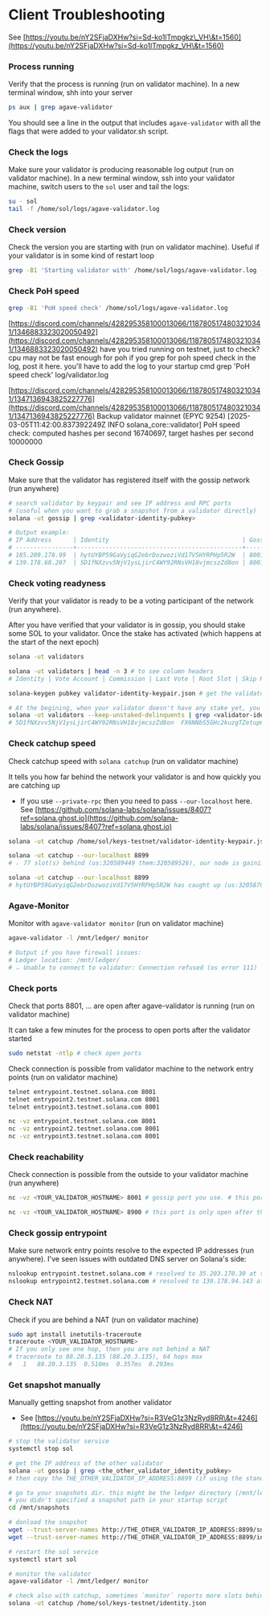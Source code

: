 # Client Troubleshooting

See [https://youtu.be/nY2SFjaDXHw?si=Sd-ko1lTmpgkz\_VH\&t=1560](https://youtu.be/nY2SFjaDXHw?si=Sd-ko1lTmpgkz_VH\&t=1560)

### Process running

Verify that the process is running (run on validator machine). In a new terminal window, shh into your server

```bash
ps aux | grep agave-validator
```

You should see a line in the output that includes `agave-validator` with all the flags that were added to your validator.sh script.

### Check the logs

Make sure your validator is producing reasonable log output (run on validator machine). In a new terminal window, ssh into your validator machine, switch users to the `sol` user and tail the logs:

```bash
su - sol
tail -f /home/sol/logs/agave-validator.log
```

### Check version

Check the version you are starting with (run on validator machine). Useful if your validator is in some kind of restart loop

```bash
grep -B1 'Starting validator with' /home/sol/logs/agave-validator.log -A50
```

### Check PoH speed

```bash
grep -B1 'PoH speed check' /home/sol/logs/agave-validator.log
```

[https://discord.com/channels/428295358100013066/1187805174803210341/1346883323020050492](https://discord.com/channels/428295358100013066/1187805174803210341/1346883323020050492) have you tried running on testnet, just to check? cpu may not be fast enough for poh if you grep for poh speed check in the log, post it here. you'll have to add the log to your startup cmd grep 'PoH speed check' log/validator.log

[https://discord.com/channels/428295358100013066/1187805174803210341/1347136943825227776](https://discord.com/channels/428295358100013066/1187805174803210341/1347136943825227776) Backup validator mainnet (EPYC 9254) \[2025-03-05T11:42:00.837392249Z INFO solana\_core::validator] PoH speed check: computed hashes per second 16740697, target hashes per second 10000000

### Check Gossip

Make sure that the validator has registered itself with the gossip network (run anywhere)

```bash
# search validator by keypair and see IP address and RPC ports
# (useful when you want to grab a snapshot from a validator directly)
solana -ut gossip | grep <validator-identity-pubkey> 

# Output example:
# IP Address      | Identity                                     | Gossip | TPU   | TPU-QUIC | RPC Address           | Version | Feature Set
# ----------------+----------------------------------------------+--------+-------+----------+-----------------------+---------+----------------
# 185.209.178.99  | hytUYBP59GaVyiqG2ebrDozwoziVd17V5HYRPHp5R2W  | 8001   | 8003  | 8009     | none                  | 2.1.13  | 1725507508
# 139.178.68.207  | 5D1fNXzvv5NjV1ysLjirC4WY92RNsVH18vjmcszZd8on | 8001   | 8004  | 8009     | 139.178.68.207:80     | 1.14.17 | 3488713414
```

### Check voting readyness

Verify that your validator is ready to be a voting participant of the network (run anywhere).

After you have verified that your validator is in gossip, you should stake some SOL to your validator. Once the stake has activated (which happens at the start of the next epoch)

```bash
solana -ut validators

solana -ut validators | head -n 3 # to see column headers
# Identity | Vote Account | Commission | Last Vote | Root Slot | Skip Rate | Credits | Version | Active Stake

solana-keygen pubkey validator-identity-keypair.json # get the validator identity pubkey

# At the begining, when your validator doesn't have any stake yet, you need to add the flag --keep-unstaked-delinquents
solana -ut validators --keep-unstaked-delinquents | grep <validator-identity-pubkey>
# 5D1fNXzvv5NjV1ysLjirC4WY92RNsVH18vjmcszZd8on  FX6NNbS5GHc2kuzgTZetup6GZX6ReaWyki8Z8jC7rbNG  100%  197434166 (  0)  197434133 (  0)   2.11%   323614  1.14.17   2450110.588302720 SOL (1.74%)
```

### Check catchup speed

Check catchup speed with `solana catchup` (run on validator machine)

It tells you how far behind the network your validator is and how quickly you are catching up

* If you use `--private-rpc` then you need to pass `--our-localhost` here. See [https://github.com/solana-labs/solana/issues/8407?ref=solana.ghost.io](https://github.com/solana-labs/solana/issues/8407?ref=solana.ghost.io)

```bash
solana -ut catchup /home/sol/keys-testnet/validator-identity-keypair.json

solana -ut catchup --our-localhost 8899
# ⠄ 77 slot(s) behind (us:320589449 them:320589526), our node is gaining at 6.0 slots/second (AVG: 5.0 slots/second, ETA: slot 320589524 in 

solana -ut catchup --our-localhost 8899
# hytUYBP59GaVyiqG2ebrDozwoziVd17V5HYRPHp5R2W has caught up (us:320587019 them:320587015)
```

### Agave-Monitor

Monitor with `agave-validator monitor` (run on validator machine)

```bash
agave-validator -l /mnt/ledger/ monitor

# Output if you have firewall issues:
# Ledger location: /mnt/ledger/
# ⠤ Unable to connect to validator: Connection refused (os error 111)                                                                       ⠲ Unable to connect to validator: Connection refused (os error 111)                                                                       ⠴ Unable to connect to validator: Connection refused (os error 111)                                                                       ⠦ Unable to connect to validator: Connection refused (os error 111)                                                                       ⠒ Unable to connect to validator: Connection refused (os error 111)                                                                       ⠄ Unable to connect to validator: Connection refused (os error 111)
```

### Check ports

Check that ports 8801, ... are open after agave-validator is running (run on validator machine)

It can take a few minutes for the process to open ports after the validator started

```bash
sudo netstat -ntlp # check open ports
```

Check connection is possible from validator machine to the network entry points (run on validator machine)

```bash
telnet entrypoint.testnet.solana.com 8001
telnet entrypoint2.testnet.solana.com 8001
telnet entrypoint3.testnet.solana.com 8001

nc -vz entrypoint.testnet.solana.com 8001
nc -vz entrypoint2.testnet.solana.com 8001
nc -vz entrypoint3.testnet.solana.com 8001
```

### Check reachability

Check connection is possible from the outside to your validator machine (run anywhere)

```bash
nc -vz <YOUR_VALIDATOR_HOSTNAME> 8001 # gossip port you use. # this port is only open after the agave-validator is running

nc -vz <YOUR_VALIDATOR_HOSTNAME> 8900 # this port is only open after the agave-validator is running
```

### Check gossip entrypoint

Make sure network entry points resolve to the expected IP addresses (run anywhere). I've seen issues with outdated DNS server on Solana's side:

```bash
nslookup entrypoint.testnet.solana.com # resolved to 35.203.170.30 at the time of writing
nslookup entrypoint2.testnet.solana.com # resolved to 139.178.94.143 at the time of writing
```

### Check NAT

Check if you are behind a NAT (run on validator machine)

```bash
sudo apt install inetutils-traceroute
traceroute <YOUR_VALIDATOR_HOSTNAME>
# If you only see one hop, then you are not behind a NAT
# traceroute to 88.20.3.135 (88.20.3.135), 64 hops max
#   1   88.20.3.135  0.510ms  0.357ms  0.293ms
```

### Get snapshot manually

Manually getting snapshot from another validator

* See [https://youtu.be/nY2SFjaDXHw?si=R3VeG1z3NzRyd8RR\&t=4246](https://youtu.be/nY2SFjaDXHw?si=R3VeG1z3NzRyd8RR\&t=4246)

```bash
# stop the validator service
systemctl stop sol

# get the IP address of the other validator
solana -ut gossip | grep <the_other_validator_identity_pubkey>
# then copy the THE_OTHER_VALIDATOR_IP_ADDRESS:8899 (if using the standard port)

# go to your snapshots dir. this might be the ledger directory (/mnt/ledger) if
# you didn't specified a snapshot path in your startup script
cd /mnt/snapshots

# donload the snapshot
wget --trust-server-names http://THE_OTHER_VALIDATOR_IP_ADDRESS:8899/snapshot.tar.bz
wget --trust-server-names http://THE_OTHER_VALIDATOR_IP_ADDRESS:8899/incremental-snapshot.tar.bz

# restart the sol service
systemctl start sol

# monitor the validator
agave-validator -l /mnt/ledger/ monitor

# check also with catchup, sometimes `monitor` reports more slots behind thant `catchup`
solana -ut catchup /home/sol/keys-testnet/identity.json
```
